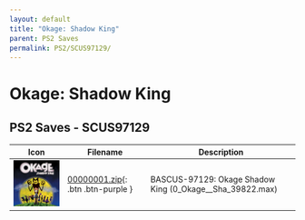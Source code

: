 ```yaml
---
layout: default
title: "Okage: Shadow King"
parent: PS2 Saves
permalink: PS2/SCUS97129/
---
```

# Okage: Shadow King

## PS2 Saves - SCUS97129

| Icon | Filename | Description |
|------|----------|-------------|
| ![Okage: Shadow King](icon0.png) | [00000001.zip](00000001.zip){: .btn .btn-purple } | BASCUS-97129: Okage Shadow King (0_Okage__Sha_39822.max) |
